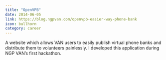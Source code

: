 ```yaml
---
title: "OpenVPB"
date: 2014-06-05
link: https://blog.ngpvan.com/openvpb-easier-way-phone-bank
icon: bullhorn
category: career
---
```


A website which allows VAN users to easily publish virtual phone banks and distribute them to volunteers painlessly. I developed this application during NGP VAN’s first hackathon.